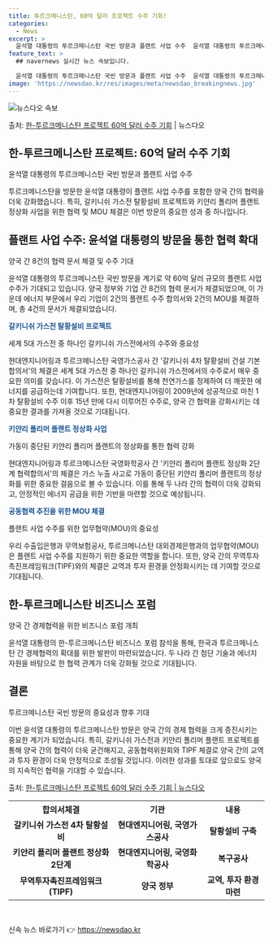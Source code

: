 ```yaml
---
title: 투르크메니스탄, 60억 달러 프로젝트 수주 기회!
categories:
  - News
excerpt: >
  윤석열 대통령의 투르크메니스탄 국빈 방문과 플랜트 사업 수주  윤석열 대통령의 투르크메니스탄 국빈 방문을 계…
feature_text: >
  ## navernews 실시간 뉴스 속보입니다.

  윤석열 대통령의 투르크메니스탄 국빈 방문과 플랜트 사업 수주  윤석열 대통령의 투르크메니스탄 국빈 방문을 계…
image: 'https://newsdao.kr/res/images/meta/newsdao_breakingnews.jpg'
---
```


![뉴스다오 속보](https://newsdao.kr/res/images/meta/newsdao_breakingnews.jpg)

<p>출처: <a href="https://newsdao.kr/4170" rel="dofollow">한-투르크메니스탄 프로젝트 60억 달러 수주 기회</a> | 뉴스다오</p>

<h2 data-ke-size="size26">한-투르크메니스탄 프로젝트: 60억 달러 수주 기회</h2>

<p data-ke-size="size16">윤석열 대통령의 투르크메니스탄 국빈 방문과 플랜트 사업 수주</p>

투르크메니스탄을 방문한 윤석열 대통령이 플랜트 사업 수주를 포함한 양국 간의 협력을 더욱 강화했습니다. 특히, 갈키니쉬 가스전 탈황설비 프로젝트와 키얀리 폴리머 플랜트 정상화 사업을 위한 협력 및 MOU 체결은 이번 방문의 중요한 성과 중 하나입니다.

<h2 data-ke-size="size24">플랜트 사업 수주: 윤석열 대통령의 방문을 통한 협력 확대</h2>

<p data-ke-size="size16">양국 간 8건의 협력 문서 체결 및 수주 기대</p>

윤석열 대통령의 투르크메니스탄 국빈 방문을 계기로 약 60억 달러 규모의 플랜트 사업 수주가 기대되고 있습니다. 양국 정부와 기업 간 8건의 협력 문서가 체결되었으며, 이 가운데 에너지 부문에서 우리 기업이 2건의 플랜트 수주 합의서와 2건의 MOU를 체결하며, 총 4건의 문서가 체결되었습니다.

<b><span style="color: #1a5490;">갈키니쉬 가스전 탈황설비 프로젝트</span></b>

<p data-ke-size="size16">세계 5대 가스전 중 하나인 갈키니쉬 가스전에서의 수주와 중요성</p>

현대엔지니어링과 투르크메니스탄 국영가스공사 간 '갈키니쉬 4차 탈황설비 건설 기본합의서'의 체결은 세계 5대 가스전 중 하나인 갈키니쉬 가스전에서의 수주로서 매우 중요한 의미를 갖습니다. 이 가스전은 탈황설비를 통해 천연가스를 정제하여 더 깨끗한 에너지를 공급하는데 기여합니다. 또한, 현대엔지니어링이 2009년에 성공적으로 마친 1차 탈황설비 수주 이후 15년 만에 다시 이루어진 수주로, 양국 간 협력을 강화시키는 데 중요한 결과를 가져올 것으로 기대됩니다.

<b><span style="color: #1a5490;">키얀리 폴리머 플랜트 정상화 사업</span></b>

<p data-ke-size="size16">가동이 중단된 키얀리 폴리머 플랜트의 정상화를 통한 협력 강화</p>

현대엔지니어링과 투르크메니스탄 국영화학공사 간 '키얀리 폴리머 플랜트 정상화 2단계 협력합의서'의 체결은 가스 누출 사고로 가동이 중단된 키얀리 폴리머 플랜트의 정상화를 위한 중요한 걸음으로 볼 수 있습니다. 이를 통해 두 나라 간의 협력이 더욱 강화되고, 안정적인 에너지 공급을 위한 기반을 마련할 것으로 예상됩니다.

<b><span style="color: #1a5490;">공동협력 추진을 위한 MOU 체결</span></b>

<p data-ke-size="size16">플랜트 사업 수주를 위한 업무협약(MOU)의 중요성</p>

우리 수출입은행과 무역보험공사, 투르크메니스탄 대외경제은행과의 업무협약(MOU)은 플랜트 사업 수주를 지원하기 위한 중요한 역할을 합니다. 또한, 양국 간의 무역투자촉진프레임워크(TIPF)와의 체결은 교역과 투자 환경을 안정화시키는 데 기여할 것으로 기대됩니다.

<h2 data-ke-size="size24">한-투르크메니스탄 비즈니스 포럼</h2>

<p data-ke-size="size16">양국 간 경제협력을 위한 비즈니스 포럼 개최</p>

윤석열 대통령의 한-투르크메니스탄 비즈니스 포럼 참석을 통해, 한국과 투르크메니스탄 간 경제협력의 확대를 위한 발판이 마련되었습니다. 두 나라 간 첨단 기술과 에너지 자원을 바탕으로 한 협력 관계가 더욱 강화될 것으로 기대됩니다.

<h2 data-ke-size="size24">결론</h2>

<p data-ke-size="size16">투르크메니스탄 국빈 방문의 중요성과 향후 기대</p>

이번 윤석열 대통령의 투르크메니스탄 방문은 양국 간의 경제 협력을 크게 증진시키는 중요한 계기가 되었습니다. 특히, 갈키니쉬 가스전과 키얀리 폴리머 플랜트 프로젝트를 통해 양국 간의 협력이 더욱 굳건해지고, 공동협력위원회와 TIPF 체결로 양국 간의 교역과 투자 환경이 더욱 안정적으로 조성될 것입니다. 이러한 성과를 토대로 앞으로도 양국의 지속적인 협력을 기대할 수 있습니다.

출처: [한-투르크메니스탄 프로젝트 60억 달러 수주 기회 | 뉴스다오](https://newsdao.kr/4170)

<table>
	<tr>
		<th>합의서체결</th>
		<th>기관</th>
		<th>내용</th>
	</tr>
	<tr>
		<td style="text-align: center; height: 17px;"><b>갈키니쉬 가스전 4차 탈황설비</b></td>
		<td style="text-align: center; height: 17px;"><b>현대엔지니어링, 국영가스공사</b></td>
		<td style="text-align: center; height: 17px;"><b>탈황설비 구축</b></td>
	</tr>
	<tr>
		<td style="text-align: center; height: 17px;"><b>키얀리 폴리머 플랜트 정상화 2단계</b></td>
		<td style="text-align: center; height: 17px;"><b>현대엔지니어링, 국영화학공사</b></td>
		<td style="text-align: center; height: 17px;"><b>복구공사</b></td>
	</tr>
	<tr>
		<td style="text-align: center; height: 17px;"><b>무역투자촉진프레임워크 (TIPF)</b></td>
		<td style="text-align: center; height: 17px;"><b>양국 정부</b></td>
		<td style="text-align: center; height: 17px;"><b>교역, 투자 환경 마련</b></td>
	</tr>
</table>
<p data-ke-size="size16">&nbsp;</p> 

신속 뉴스 바로가기 👉 <a href="https://newsdao.kr" rel="dofollow">https://newsdao.kr</a>


